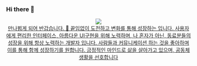 ### Hi there 👋
<div align="center">  
<a href="https://hits.seeyoufarm.com"><img src="https://hits.seeyoufarm.com/api/count/incr/badge.svg?url=https%3A%2F%2Fgithub.com%2FBinveloper&count_bg=%2379C83D&title_bg=%23555555&icon=&icon_color=%23E7E7E7&title=hits&edge_flat=false" style="align-center"/><br/>
만나뵙게 되어 반갑습니다. 👋
끝임없이 도전하고 변화를 통해 성장하는 입니다.
사용자에게 편리한 인터페이스, 아름다운 UI구현을 위해 노력하며,
나 혼자가 아닌, 동료분들의 성장을 위해 항상 노력하는 개발자 입니다.
사람들과 커뮤니케이션 하는 것을 좋아하며 이를 통해 함께 성장하기를 원합니다.
긍정적인 마인드로 삶을 살아가고 있으며, 공동체 생활을 선호합니다
</div>  
